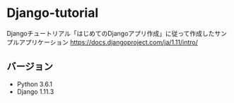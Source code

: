 # Django-tutorial
Djangoチュートリアル「はじめてのDjangoアプリ作成」に従って作成したサンプルアプリケーション
https://docs.djangoproject.com/ja/1.11/intro/

## バージョン
* Python 3.6.1
* Django 1.11.3

